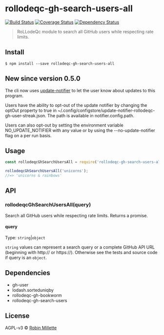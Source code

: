 # rollodeqc-gh-search-users-all
[![Build Status](https://travis-ci.org/millette/rollodeqc-gh-search-users-all.svg?branch=master)](https://travis-ci.org/millette/rollodeqc-gh-search-users-all)
[![Coverage Status](https://coveralls.io/repos/github/millette/rollodeqc-gh-search-users-all/badge.svg?branch=master)](https://coveralls.io/github/millette/rollodeqc-gh-search-users-all?branch=master)
[![Dependency Status](https://gemnasium.com/badges/github.com/millette/rollodeqc-gh-search-users-all.svg)](https://gemnasium.com/github.com/millette/rollodeqc-gh-search-users-all)
> RoLLodeQc module to search all GitHub users while respecting rate limits.

## Install
```
$ npm install --save rollodeqc-gh-search-users-all
```

## New since version 0.5.0
The cli now uses [update-notifier][] to let the user know about updates to this program.

Users have the ability to opt-out of the update notifier by changing
the optOut property to true in ~/.config/configstore/update-notifier-rollodeqc-gh-user-streak.json.
The path is available in notifier.config.path.

Users can also opt-out by setting the environment variable NO_UPDATE_NOTIFIER
with any value or by using the --no-update-notifier flag on a per run basis.

## Usage
```js
const rollodeqcGhSearchUsersAll = require('rollodeqc-gh-search-users-all');

rollodeqcGhSearchUsersAll('unicorns');
//=> 'unicorns & rainbows'
```

## API
### rollodeqcGhSearchUsersAll(query)
Search all GitHub users while respecting rate limits. Returns a promise.

#### query
Type: `string`|`object`

`string` values can represent a search query or a complete GitHub API URL
(beginning with http:// or https://).
Otherwise see the tests and source code if query is an `object`.

## Dependencies
* gh-user
* lodash.sorteduniqby
* rollodeqc-gh-bookworm
* rollodeqc-gh-search-users

## License

AGPL-v3 © [Robin Millette](http://robin.millette.info)

[update-notifier]: <https://github.com/yeoman/update-notifier>

